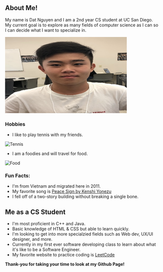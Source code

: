 ## About Me!

My name is Dat Nguyen and I am a 2nd year CS student at UC San Diego. My current goal is to explore 
as many fields of computer science as I can so I can decide what I want to specialize in.

<img src="assets/b2GPLxDhj5nT.jpg" alt="Photo" height="250" width="400"/>

### Hobbies

- I like to play tennis with my friends.

<img src="https://thumbor.forbes.com/thumbor/fit-in/1200x0/filters%3Aformat%28jpg%29/https%3A%2F%2Fspecials-images.forbesimg.com%2Fimageserve%2F1019041262%2F0x0.jpg" alt="Tennis" height="250" width="400"/>

- I am a foodies and will travel for food.

<img src="https://wonect.life/wp-content/uploads/2020/04/ichiran-ramen-test.png" alt="Food" height="250" width="400"/>

### Fun Facts:
- I'm from Vietnam and migrated here in 2011.
- My favorite song is [Peace Sign by Kenshi Yonezu](https://www.youtube.com/watch?v=1oMxrHXzOsY)
- I fell off of a two-story building without breaking a single bone.

## Me as a CS Student
- I'm most proficient in C++ and Java.
- Basic knowledge of HTML & CSS but able to learn quickly.
- I'm looking to get into more specialzied fields such as Web dev, UX/UI designer, and more.
- Currently in my first ever software developing class to learn about what it's like to be a Software Engineer.
- My favorite website to practice coding is [LeetCode](https://leetcode.com/)


**Thank-you for taking your time to look at my Github Page!**
